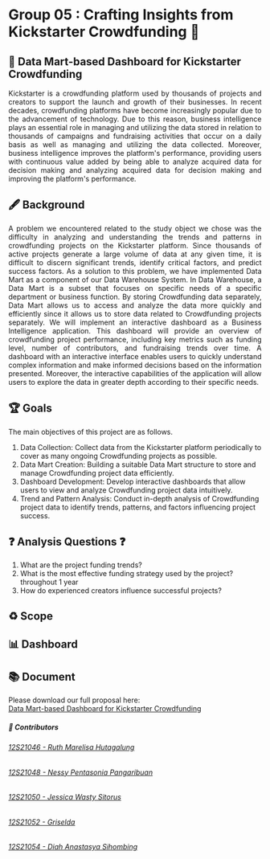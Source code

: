 # Group 05 : Crafting Insights from Kickstarter Crowdfunding 🚀

## 📑 Data Mart-based Dashboard for Kickstarter Crowdfunding
<p align="justify">Kickstarter is a crowdfunding platform used by thousands of projects and creators to support the launch and growth of their businesses. In recent decades, crowdfunding platforms have become increasingly popular due to the advancement of technology. Due to this reason, business intelligence plays an essential role in managing and utilizing the data stored in relation to thousands of campaigns and fundraising activities that occur on a daily basis as well as managing and utilizing the data collected. Moreover, business intelligence improves the platform's performance, providing users with continuous value added by being able to analyze acquired data for decision making and analyzing acquired data for decision making and improving the platform's performance. <p align="justify">

## 🖋️ Background
<p align="justify">A problem we encountered related to the study object we chose was the difficulty in analyzing and understanding the trends and patterns in crowdfunding projects on the Kickstarter platform. Since thousands of active projects generate a large volume of data at any given time, it is difficult to discern significant trends, identify critical factors, and predict success factors. As a solution to this problem, we have implemented Data Mart as a component of our Data Warehouse System. In Data Warehouse, a Data Mart is a subset that focuses on specific needs of a specific department or business function. By storing Crowdfunding data separately, Data Mart allows us to access and analyze the data more quickly and efficiently since it allows us to store data related to Crowdfunding projects separately. We will implement an interactive dashboard as a Business Intelligence application. This dashboard will provide an overview of crowdfunding project performance, including key metrics such as funding level, number of contributors, and fundraising trends over time. A dashboard with an interactive interface enables users to quickly understand complex information and make informed decisions based on the information presented. Moreover, the interactive capabilities of the application will allow users to explore the data in greater depth according to their specific needs. <p align="justify">
  
## 🏆 Goals
The main objectives of this project are as follows.
1. Data Collection: Collect data from the Kickstarter platform periodically to cover as many ongoing Crowdfunding projects as possible.
2. Data Mart Creation: Building a suitable Data Mart structure to store and manage Crowdfunding project data efficiently.
3. Dashboard Development: Develop interactive dashboards that allow users to view and analyze Crowdfunding project data intuitively.
4. Trend and Pattern Analysis: Conduct in-depth analysis of Crowdfunding project data to identify trends, patterns, and factors influencing project success.
## ❓ Analysis Questions ❓
1. What are the project funding trends?
2. What is the most effective funding strategy used by the project?
throughout 1 year
3. How do experienced creators influence successful projects?
## ♻️ Scope


## 📊 Dashboard
## 📚 Document
Please download our full proposal here:<br>
[Data Mart-based Dashboard for Kickstarter Crowdfunding]()

##### 	👥 Contributors
###### [12S21046 - Ruth Marelisa Hutagalung](https://github.com/RuthHutagalung)
###### [12S21048 - Nessy Pentasonia Pangaribuan](https://github.com/NessyPangaribuan)
###### [12S21050 - Jessica Wasty Sitorus](https://github.com/Jessicasitorus)
###### [12S21052 - Griselda](https://github.com/Griselda20)
###### [12S21054 - Diah Anastasya Sihombing](https://github.com/diahanastasya22)
